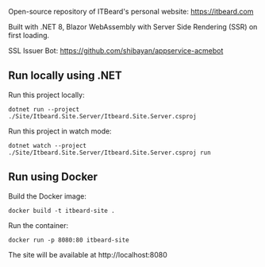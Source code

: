 Open-source repository of ITBeard's personal website: https://itbeard.com

Built with .NET 8, Blazor WebAssembly with Server Side Rendering (SSR) on first loading.

SSL Issuer Bot: https://github.com/shibayan/appservice-acmebot

## Run locally using .NET

Run this project locally:
```
dotnet run --project ./Site/Itbeard.Site.Server/Itbeard.Site.Server.csproj
```

Run this project in watch mode:
```
dotnet watch --project ./Site/Itbeard.Site.Server/Itbeard.Site.Server.csproj run
```

## Run using Docker

Build the Docker image:
```
docker build -t itbeard-site .
```

Run the container:
```
docker run -p 8080:80 itbeard-site
```

The site will be available at http://localhost:8080

